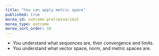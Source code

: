 ```yaml
---
title: "You can apply metric space"
published: true
morea_id: outcome-preliminaries2
morea_type: outcome
morea_sort_order: 10
---
```


  * You understand what sequences are, their convergence and limits. 
  * You understand what vector space, norm, and metric spaces are. 
